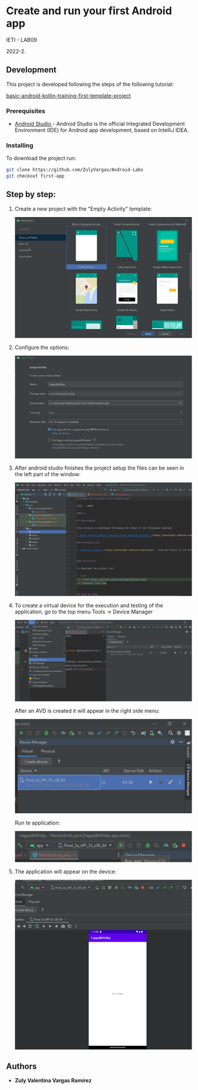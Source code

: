 # Create and run your first Android app

IETI - LAB09

2022-2.

## Development

This project is developed following the steps of the following tutorial:

[ basic-android-kotlin-training-first-template-project ](https://developer.android.com/codelabs/basic-android-kotlin-training-first-template-project)

### Prerequisites

- [ Android Studio ](https://developer.android.com/studio) - Android Studio is the official Integrated Development Environment (IDE) for Android app development, based on IntelliJ IDEA.


### Installing

To download the project run:

```bash
git clone https://github.com/ZulyVargas/Android-Labs
git checkout first-app
```

## Step by step:

1. Create a new project with the "Empty Activity" template:

    ![](/img/createApp.png)

2. Configure the options:

    ![](/img/configuration.png)

3. After android studio finishes the project setup the files can be seen in the left part of the window:

    ![](/img/files.png)

4. To create a virtual device for the execution and testing of the application, go to the top menu Tools -> Device Manager

    ![](img/device1.png)


    After an AVD is created it will appear in the right side menu:

    ![](img/device2.png)

    Run te application:

    ![](img/device3.png)

5. The application will appear on the device:

    ![](img/appdevice.png)

## Authors

- **Zuly Valentina Vargas Ramírez**
